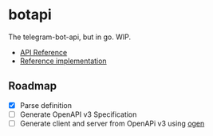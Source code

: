 # botapi

The telegram-bot-api, but in go. WIP.
* [API Reference](https://core.telegram.org/bots/api)
* [Reference implementation](https://github.com/tdlib/telegram-bot-api)

## Roadmap
- [x] Parse definition
- [ ] Generate OpenAPI v3 Specification
- [ ] Generate client and server from OpenAPi v3 using [ogen](https://github.com/ogen-go/ogen)
